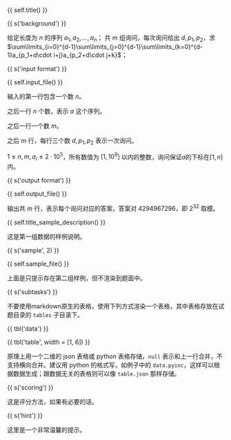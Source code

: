 {{ self.title() }}

{{ s('background') }}

给定长度为 $n$ 的序列 $a_1,a_2,\dots,a_n$；
共 $m$ 组询问，每次询问给出 $d,p_1,p_2$，求$\sum\limits_{i=0}^{d-1}\sum\limits_{j=0}^{d-1}\sum\limits_{k=0}^{d-1}a_{p_1+d\cdot i+j}a_{p_2+d\cdot j+k}$；

{{ s('input format') }}

{{ self.input_file() }}

输入的第一行包含一个数 $n$。

之后一行 $n$ 个数，表示 $a$ 这个序列。

之后一行一个数 $m$。

之后 $m$ 行，每行三个数 $d,p_1,p_2$ 表示一次询问。

$1\le n,m,a_i\le 2\cdot 10^5$，所有数值为 $[1,10^9]$ 以内的整数，询问保证$a$的下标在$[1,n]$内。

{{ s('output format') }}

{{ self.output_file() }}

输出共 $m$ 行，表示每个询问对应的答案，答案对 $4294967296$，即 $2^{32}$ 取模。

{{ self.title_sample_description() }}

这是第一组数据的样例说明。

{{ s('sample', 2) }}

{{ self.sample_file() }}

上面是只提示存在第二组样例，但不渲染到题面中。

{{ s('subtasks') }}

不要使用markdown原生的表格，使用下列方式渲染一个表格，其中表格存放在试题目录的 `tables` 子目录下。

{{ tbl('data') }}

{{ tbl('table', width = [1, 6]) }}

原理上用一个二维的 json 表格或 python 表格存储，`null` 表示和上一行合并，不支持横向合并。建议用 python 的格式写，如例子中的 `data.pyinc`，这样可以根据数据生成；跟数据无关的表格则可以像 `table.json` 那样存储。

{{ s('scoring') }}

这是评分方法，如果有必要的话。

{{ s('hint') }}

这里是一个非常温馨的提示。